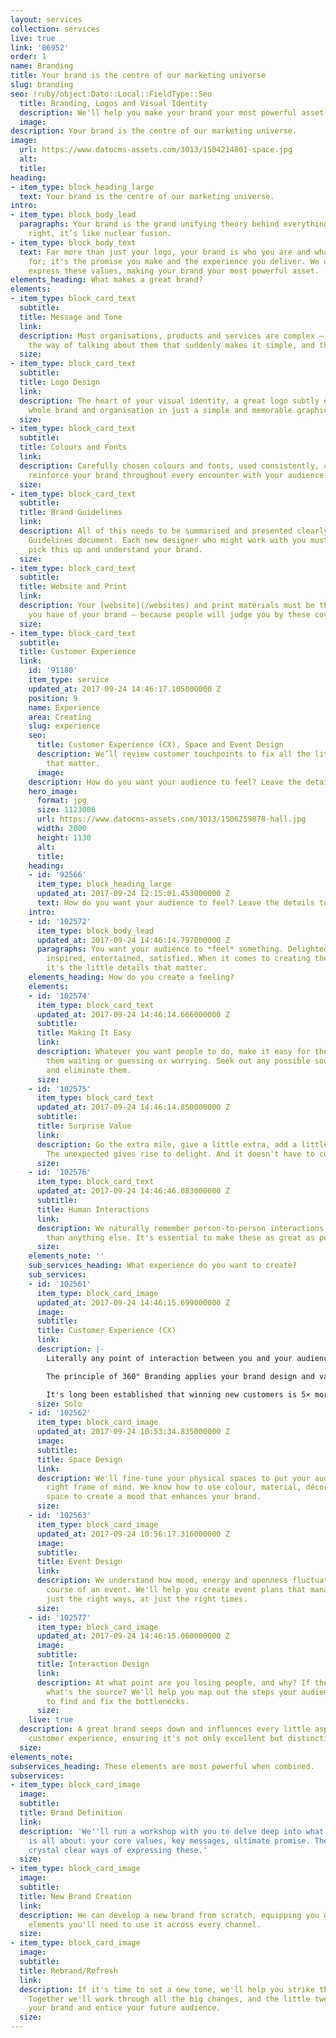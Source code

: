 ```yaml
---
layout: services
collection: services
live: true
link: '86952'
order: 1
name: Branding
title: Your brand is the centre of our marketing universe
slug: branding
seo: !ruby/object:Dato::Local::FieldType::Seo
  title: Branding, Logos and Visual Identity
  description: We'll help you make your brand your most powerful asset.
  image: 
description: Your brand is the centre of our marketing universe.
image:
  url: https://www.datocms-assets.com/3013/1504214801-space.jpg
  alt: 
  title: 
heading:
- item_type: block_heading_large
  text: Your brand is the centre of our marketing universe.
intro:
- item_type: block_body_lead
  paragraphs: Your brand is the grand unifying theory behind everything you do. Done
    right, it’s like nuclear fusion.
- item_type: block_body_text
  text: Far more than just your logo, your brand is who you are and what you stand
    for; it's the promise you make and the experience you deliver. We use design to
    express these values, making your brand your most powerful asset.
elements_heading: What makes a great brand?
elements:
- item_type: block_card_text
  subtitle: 
  title: Message and Tone
  link: 
  description: Most organisations, products and services are complex – until you find
    the way of talking about them that suddenly makes it simple, and therefore attractive.
  size: 
- item_type: block_card_text
  subtitle: 
  title: Logo Design
  link: 
  description: The heart of your visual identity, a great logo subtly embodies your
    whole brand and organisation in just a simple and memorable graphic device.
  size: 
- item_type: block_card_text
  subtitle: 
  title: Colours and Fonts
  link: 
  description: Carefully chosen colours and fonts, used consistently, continuously
    reinforce your brand throughout every encounter with your audience.
  size: 
- item_type: block_card_text
  subtitle: 
  title: Brand Guidelines
  link: 
  description: All of this needs to be summarised and presented clearly in a Brand
    Guidelines document. Each new designer who might work with you must be able to
    pick this up and understand your brand.
  size: 
- item_type: block_card_text
  subtitle: 
  title: Website and Print
  link: 
  description: Your [website](/websites) and print materials must be the best reflections
    you have of your brand – because people will judge you by these covers.
  size: 
- item_type: block_card_text
  subtitle: 
  title: Customer Experience
  link:
    id: '91180'
    item_type: service
    updated_at: 2017-09-24 14:46:17.105000000 Z
    position: 9
    name: Experience
    area: Creating
    slug: experience
    seo:
      title: Customer Experience (CX), Space and Event Design
      description: We’ll review customer touchpoints to fix all the little things
        that matter.
      image: 
    description: How do you want your audience to feel? Leave the details to us.
    hero_image:
      format: jpg
      size: 1123006
      url: https://www.datocms-assets.com/3013/1506259878-hall.jpg
      width: 2000
      height: 1130
      alt: 
      title: 
    heading:
    - id: '92566'
      item_type: block_heading_large
      updated_at: 2017-09-24 12:15:01.453000000 Z
      text: How do you want your audience to feel? Leave the details to us.
    intro:
    - id: '102572'
      item_type: block_body_lead
      updated_at: 2017-09-24 14:46:14.797000000 Z
      paragraphs: You want your audience to *feel* something. Delighted, relaxed,
        inspired, entertained, satisfied. When it comes to creating these experiences,
        it's the little details that matter.
    elements_heading: How do you create a feeling?
    elements:
    - id: '102574'
      item_type: block_card_text
      updated_at: 2017-09-24 14:46:14.666000000 Z
      subtitle: 
      title: Making It Easy
      link: 
      description: Whatever you want people to do, make it easy for them. Don't keep
        them waiting or guessing or worrying. Seek out any possible sources of frustration
        and eliminate them.
      size: 
    - id: '102575'
      item_type: block_card_text
      updated_at: 2017-09-24 14:46:14.850000000 Z
      subtitle: 
      title: Surprise Value
      link: 
      description: Go the extra mile, give a little extra, add a little showmanship.
        The unexpected gives rise to delight. And it doesn't have to cost you more.
      size: 
    - id: '102576'
      item_type: block_card_text
      updated_at: 2017-09-24 14:46:46.083000000 Z
      subtitle: 
      title: Human Interactions
      link: 
      description: We naturally remember person-to-person interactions more vividly
        than anything else. It's essential to make these as great as possible.
      size: 
    elements_note: ''
    sub_services_heading: What experience do you want to create?
    sub_services:
    - id: '102561'
      item_type: block_card_image
      updated_at: 2017-09-24 14:46:15.699000000 Z
      image: 
      subtitle: 
      title: Customer Experience (CX)
      link: 
      description: |-
        Literally any point of interaction between you and your audience is a 'touchpoint': not just the sign outside your door, but the back of a receipt, the feel of a desk.

        The principle of 360° Branding applies your brand design and values to every touchpoint – to perfectly orchestrate the customer experience.

        It's long been established that winning new customers is 5× more expensive than keeping existing ones. So give customers an experience they can't get anywhere else.
      size: Solo
    - id: '102562'
      item_type: block_card_image
      updated_at: 2017-09-24 10:53:34.835000000 Z
      image: 
      subtitle: 
      title: Space Design
      link: 
      description: We'll fine-tune your physical spaces to put your audience in the
        right frame of mind. We know how to use colour, material, décor, light and
        space to create a mood that enhances your brand.
      size: 
    - id: '102563'
      item_type: block_card_image
      updated_at: 2017-09-24 10:56:17.316000000 Z
      image: 
      subtitle: 
      title: Event Design
      link: 
      description: We understand how mood, energy and openness fluctuates over the
        course of an event. We'll help you create event plans that manage these in
        just the right ways, at just the right times.
      size: 
    - id: '102577'
      item_type: block_card_image
      updated_at: 2017-09-24 14:46:15.060000000 Z
      image: 
      subtitle: 
      title: Interaction Design
      link: 
      description: At what point are you losing people, and why? If they're dissatisfied,
        what's the source? We'll help you map out the steps your audience goes through,
        to find and fix the bottlenecks.
      size: 
    live: true
  description: A great brand seeps down and influences every little aspect of the
    customer experience, ensuring it's not only excellent but distinctive.
  size: 
elements_note: 
subservices_heading: These elements are most powerful when combined.
subservices:
- item_type: block_card_image
  image: 
  subtitle: 
  title: Brand Definition
  link: 
  description: 'We''ll run a workshop with you to delve deep into what your brand
    is all about: your core values, key messages, ultimate promise. Then we''ll find
    crystal clear ways of expressing these.'
  size: 
- item_type: block_card_image
  image: 
  subtitle: 
  title: New Brand Creation
  link: 
  description: We can develop a new brand from scratch, equipping you with all the
    elements you'll need to use it across every channel.
  size: 
- item_type: block_card_image
  image: 
  subtitle: 
  title: Rebrand/Refresh
  link: 
  description: If it's time to set a new tone, we'll help you strike the right note.
    Together we'll work through all the big changes, and the little tweaks, to recreate
    your brand and entice your future audience.
  size: 
---
```


